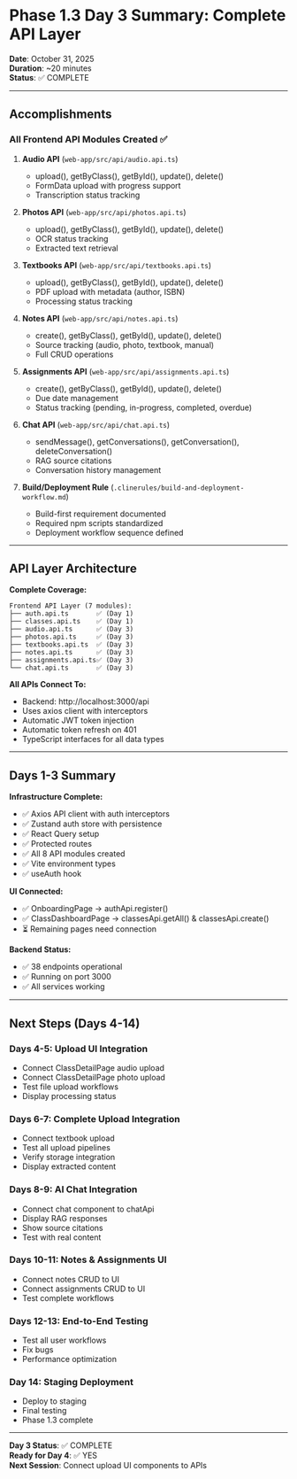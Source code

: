 <!--
  Little Monster GPA Study Platform
  Phase 1.3 Day 3: API Layer Complete
  
  Author: Ella K. Murphy (ella.k.murphy@gmail.com)
  Created: October 31, 2025 11:42 AM CST
  Status: Day 3 Complete ✅
  
  This is a LIVING DOCUMENT
-->

# Phase 1.3 Day 3 Summary: Complete API Layer

**Date**: October 31, 2025  
**Duration**: ~20 minutes  
**Status**: ✅ COMPLETE

---

## Accomplishments

### All Frontend API Modules Created ✅

1. **Audio API** (`web-app/src/api/audio.api.ts`)
   - upload(), getByClass(), getById(), update(), delete()
   - FormData upload with progress support
   - Transcription status tracking

2. **Photos API** (`web-app/src/api/photos.api.ts`)
   - upload(), getByClass(), getById(), update(), delete()
   - OCR status tracking
   - Extracted text retrieval

3. **Textbooks API** (`web-app/src/api/textbooks.api.ts`)
   - upload(), getByClass(), getById(), update(), delete()
   - PDF upload with metadata (author, ISBN)
   - Processing status tracking

4. **Notes API** (`web-app/src/api/notes.api.ts`)
   - create(), getByClass(), getById(), update(), delete()
   - Source tracking (audio, photo, textbook, manual)
   - Full CRUD operations

5. **Assignments API** (`web-app/src/api/assignments.api.ts`)
   - create(), getByClass(), getById(), update(), delete()
   - Due date management
   - Status tracking (pending, in-progress, completed, overdue)

6. **Chat API** (`web-app/src/api/chat.api.ts`)
   - sendMessage(), getConversations(), getConversation(), deleteConversation()
   - RAG source citations
   - Conversation history management

7. **Build/Deployment Rule** (`.clinerules/build-and-deployment-workflow.md`)
   - Build-first requirement documented
   - Required npm scripts standardized
   - Deployment workflow sequence defined

---

## API Layer Architecture

**Complete Coverage:**
```
Frontend API Layer (7 modules):
├── auth.api.ts       ✅ (Day 1)
├── classes.api.ts    ✅ (Day 1)
├── audio.api.ts      ✅ (Day 3)
├── photos.api.ts     ✅ (Day 3)
├── textbooks.api.ts  ✅ (Day 3)
├── notes.api.ts      ✅ (Day 3)
├── assignments.api.ts✅ (Day 3)
└── chat.api.ts       ✅ (Day 3)
```

**All APIs Connect To:**
- Backend: http://localhost:3000/api
- Uses axios client with interceptors
- Automatic JWT token injection
- Automatic token refresh on 401
- TypeScript interfaces for all data types

---

## Days 1-3 Summary

**Infrastructure Complete:**
- ✅ Axios API client with auth interceptors
- ✅ Zustand auth store with persistence
- ✅ React Query setup
- ✅ Protected routes
- ✅ All 8 API modules created
- ✅ Vite environment types
- ✅ useAuth hook

**UI Connected:**
- ✅ OnboardingPage → authApi.register()
- ✅ ClassDashboardPage → classesApi.getAll() & classesApi.create()
- ⏳ Remaining pages need connection

**Backend Status:**
- ✅ 38 endpoints operational
- ✅ Running on port 3000
- ✅ All services working

---

## Next Steps (Days 4-14)

### Days 4-5: Upload UI Integration
- Connect ClassDetailPage audio upload
- Connect ClassDetailPage photo upload  
- Test file upload workflows
- Display processing status

### Days 6-7: Complete Upload Integration
- Connect textbook upload
- Test all upload pipelines
- Verify storage integration
- Display extracted content

### Days 8-9: AI Chat Integration
- Connect chat component to chatApi
- Display RAG responses
- Show source citations
- Test with real content

### Days 10-11: Notes & Assignments UI
- Connect notes CRUD to UI
- Connect assignments CRUD to UI
- Test complete workflows

### Days 12-13: End-to-End Testing
- Test all user workflows
- Fix bugs
- Performance optimization

### Day 14: Staging Deployment
- Deploy to staging
- Final testing
- Phase 1.3 complete

---

**Day 3 Status**: ✅ COMPLETE  
**Ready for Day 4**: ✅ YES  
**Next Session**: Connect upload UI components to APIs
